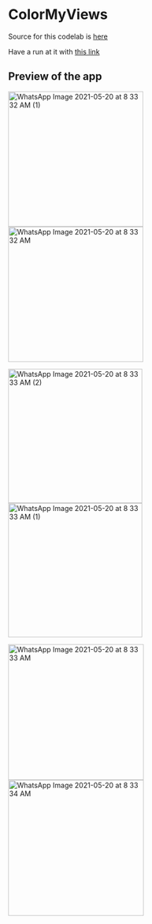 # ColorMyViews

Source for this codelab is [here](https://developer.android.com/codelabs/kotlin-android-training-constraint-layout#0)

Have a run at it with [this link](https://github.com/Crypt0Nyt/CodeLab/releases/download/Part-B/app-debug.apk)

## Preview of the app

<img src="https://user-images.githubusercontent.com/59164922/118913158-90049200-b946-11eb-8344-3fee23554748.jpeg" title="" alt="WhatsApp Image 2021-05-20 at 8 33 32 AM (1)" width="274"><img src="https://user-images.githubusercontent.com/59164922/118913210-a3176200-b946-11eb-9ca2-d5fa6d029360.jpeg" title="" alt="WhatsApp Image 2021-05-20 at 8 33 32 AM" width="274">


<img title="" src="https://user-images.githubusercontent.com/59164922/118913223-a6125280-b946-11eb-80ac-52f12d9e68e6.jpeg" alt="WhatsApp Image 2021-05-20 at 8 33 33 AM (2)" width="272">
<img title="" src="https://user-images.githubusercontent.com/59164922/118913220-a6125280-b946-11eb-9eb4-96c161bd0f38.jpeg" alt="WhatsApp Image 2021-05-20 at 8 33 33 AM (1)" width="272">

<img title="" src="https://user-images.githubusercontent.com/59164922/118913219-a579bc00-b946-11eb-88c3-383b045d4363.jpeg" alt="WhatsApp Image 2021-05-20 at 8 33 33 AM" width="275"><img title="" src="https://user-images.githubusercontent.com/59164922/118913217-a4e12580-b946-11eb-8949-9678a4c7b8eb.jpeg" alt="WhatsApp Image 2021-05-20 at 8 33 34 AM" width="275">
